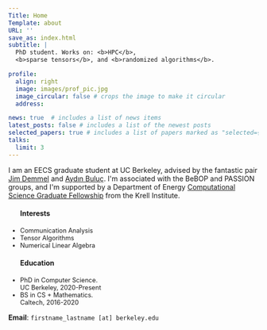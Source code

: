 ```yaml
---
Title: Home 
Template: about
URL: ''
save_as: index.html
subtitle: |
  PhD student. Works on: <b>HPC</b>,
  <b>sparse tensors</b>, and <b>randomized algorithms</b>.

profile: 
  align: right
  image: images/prof_pic.jpg
  image_circular: false # crops the image to make it circular
  address: 

news: true  # includes a list of news items
latest_posts: false # includes a list of the newest posts
selected_papers: true # includes a list of papers marked as "selected={true}"
talks:
  limit: 3 
---
```


I am an EECS graduate student at UC Berkeley, advised by the fantastic pair 
[Jim Demmel](http://people.eecs.berkeley.edu/~demmel/) and 
[Aydın Buluç](https://people.eecs.berkeley.edu/~aydin/). I'm associated with the BeBOP and PASSION groups, and 
I'm supported by a Department of Energy [
Computational Science Graduate Fellowship](https://www.krellinst.org/csgf/about-doe-csgf/news-events/2021-incoming-class)
from the Krell Institute.

<style>
  .lower-font-size li {
    font-size: 0.90em; /* You can adjust the value as needed */
  }
</style>

<div class="desktop">
<div class="row">
    <div class="col-5 pr-0">
    <div class="row justify-content-center">
    <ul class="lower-font-size"> 
    <h4>Interests</h4>
    <li>Communication Analysis</li>
    <li>Tensor Algorithms</li>
    <li>Numerical Linear Algebra</li>
    </ul>
    </div> 
    </div>
    <div class="col-7"> 
    <div class="row justify-content-center">
    <ul class="lower-font-size">
    <h4>Education</h4>
    <li>PhD in Computer Science.<br>UC Berkeley, 2020-Present</li>
    <li>BS in CS + Mathematics.<br> Caltech, 2016-2020</li>
    </div>
    </ul> 
    </div>
</div>
</div>

**Email**: `firstname_lastname [at] berkeley.edu`